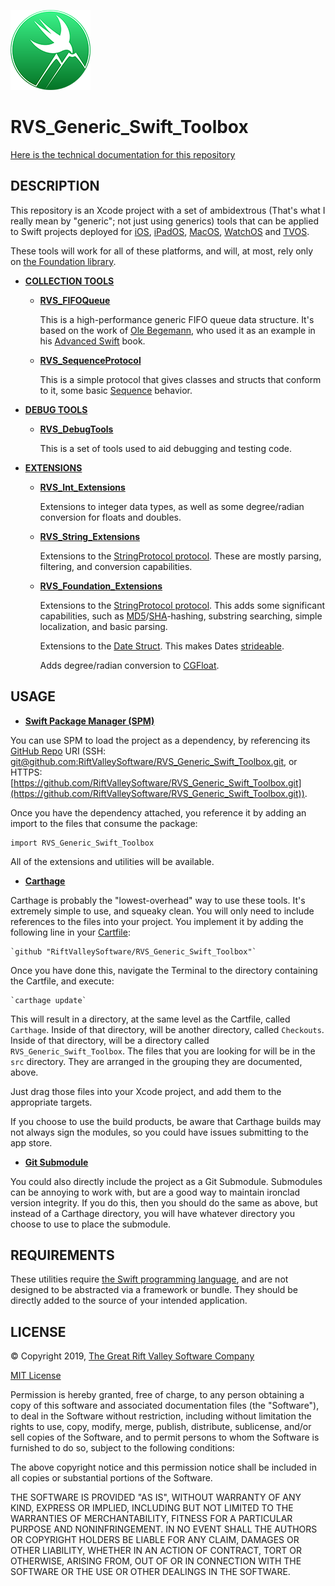 ![Icon](https://github.com/RiftValleySoftware/RVS_Generic_Swift_Toolbox/raw/master/icon.png)

RVS_Generic_Swift_Toolbox
=

[Here is the technical documentation for this repository](https://riftvalleysoftware.github.io/RVS_Generic_Swift_Toolbox/)

DESCRIPTION
-
This repository is an Xcode project with a set of ambidextrous (That's what I really mean by "generic"; not just using generics) tools that can be applied to Swift projects deployed for [iOS](https://apple.com/ios), [iPadOS](https://apple.com/ipados), [MacOS](https://apple.com/macos), [WatchOS](https://apple.com/watchos) and [TVOS](https://apple.com/tvos).

These tools will work for all of these platforms, and will, at most, rely only on [the Foundation library](https://developer.apple.com/documentation/foundation).

- [**COLLECTION TOOLS**](https://github.com/RiftValleySoftware/RVS_Generic_Swift_Toolbox/tree/master/Sources/RVS_Generic_Swift_Toolbox/Collection%20Tools)
    - [**RVS_FIFOQueue**](https://github.com/RiftValleySoftware/RVS_Generic_Swift_Toolbox/blob/master/Sources/RVS_Generic_Swift_Toolbox/Collection%20Tools/RVS_FIFOQueue.swift)

        This is a high-performance generic FIFO queue data structure. It's based on the work of [Ole Begemann](https://oleb.net), who used it as an example in his [Advanced Swift](https://oleb.net/advanced-swift/) book.
    - [**RVS_SequenceProtocol**](https://github.com/RiftValleySoftware/RVS_Generic_Swift_Toolbox/blob/master/Sources/RVS_Generic_Swift_Toolbox/Collection%20Tools/RVS_SequenceProtocol.swift)
    
        This is a simple protocol that gives classes and structs that conform to it, some basic [Sequence](https://developer.apple.com/documentation/swift/sequence) behavior.

- [**DEBUG TOOLS**](https://github.com/RiftValleySoftware/RVS_Generic_Swift_Toolbox/tree/master/Sources/RVS_Generic_Swift_Toolbox/Debug%20Tools)
    - [**RVS_DebugTools**](https://github.com/RiftValleySoftware/RVS_Generic_Swift_Toolbox/blob/master/Sources/RVS_Generic_Swift_Toolbox/Debug%20Tools/RVS_DebugTools.swift)
    
        This is a set of tools used to aid debugging and testing code.

- [**EXTENSIONS**](https://github.com/RiftValleySoftware/RVS_Generic_Swift_Toolbox/tree/master/Sources/RVS_Generic_Swift_Toolbox/Extensions)
    - [**RVS_Int_Extensions**](https://github.com/RiftValleySoftware/RVS_Generic_Swift_Toolbox/blob/master/Sources/RVS_Generic_Swift_Toolbox/Extensions/RVS_Int_Extensions.swift)
    
        Extensions to integer data types, as well as some degree/radian conversion for floats and doubles.
        
    - [**RVS_String_Extensions**](https://github.com/RiftValleySoftware/RVS_Generic_Swift_Toolbox/blob/master/Sources/RVS_Generic_Swift_Toolbox/Extensions/RVS_String_Extensions.swift)
    
        Extensions to the [StringProtocol protocol](https://developer.apple.com/documentation/swift/stringprotocol). These are mostly parsing, filtering, and conversion capabilities.
        
    - [**RVS_Foundation_Extensions**](https://github.com/RiftValleySoftware/RVS_Generic_Swift_Toolbox/blob/master/Sources/RVS_Generic_Swift_Toolbox/Extensions/RVS_Foundation_Extensions.swift)
    
        Extensions to the [StringProtocol protocol](https://developer.apple.com/documentation/swift/stringprotocol). This adds some significant capabilities, such as [MD5](https://en.wikipedia.org/wiki/MD5)/[SHA](https://en.wikipedia.org/wiki/Secure_Hash_Algorithms)-hashing, substring searching, simple localization, and basic parsing.
        
        Extensions to the [Date Struct](https://developer.apple.com/documentation/foundation/date/). This makes Dates [strideable](https://developer.apple.com/documentation/swift/strideable/).
        
        Adds degree/radian conversion to [CGFloat](https://developer.apple.com/documentation/corefoundation/cgfloat/).

USAGE
-
- [**Swift Package Manager (SPM)**](https://swift.org/package-manager/)

You can use SPM to load the project as a dependency, by referencing its [GitHub Repo](https://github.com/RiftValleySoftware/RVS_Generic_Swift_Toolbox/) URI (SSH: [git@github.com:RiftValleySoftware/RVS_Generic_Swift_Toolbox.git](git@github.com:RiftValleySoftware/RVS_Generic_Swift_Toolbox.git), or HTTPS: [https://github.com/RiftValleySoftware/RVS_Generic_Swift_Toolbox.git](https://github.com/RiftValleySoftware/RVS_Generic_Swift_Toolbox.git)).

Once you have the dependency attached, you reference it by adding an import to the files that consume the package:
    
    import RVS_Generic_Swift_Toolbox
    
All of the extensions and utilities will be available.

- [**Carthage**](https://github.com/Carthage/Carthage)

Carthage is probably the "lowest-overhead" way to use these tools. It's extremely simple to use, and squeaky clean. You will only need to include references to the files into your project.
You implement it by adding the following line in your [Cartfile](https://github.com/Carthage/Carthage/blob/master/Documentation/Artifacts.md):

    `github "RiftValleySoftware/RVS_Generic_Swift_Toolbox"`
    
Once you have done this, navigate the Terminal to the directory containing the Cartfile, and execute:
    
    `carthage update`

This will result in a directory, at the same level as the Cartfile, called `Carthage`. Inside of that directory, will be another directory, called `Checkouts`. Inside of that directory, will be a directory called `RVS_Generic_Swift_Toolbox`.
The files that you are looking for will be in the `src` directory. They are arranged in the grouping they are documented, above.

Just drag those files into your Xcode project, and add them to the appropriate targets.

If you choose to use the build products, be aware that Carthage builds may not always sign the modules, so you could have issues submitting to the app store.
    
- **[Git Submodule](https://git-scm.com/book/en/v2/Git-Tools-Submodules)**

You could also directly include the project as a Git Submodule.  Submodules can be annoying to work with, but are a good way to maintain ironclad version integrity.
If you do this, then you should do the same as above, but instead of a Carthage directory, you will have whatever directory you choose to use to place the submodule.

REQUIREMENTS
-
These utilities require [the Swift programming language](https://developer.apple.com/swift/), and are not designed to be abstracted via a framework or bundle. They should be directly added to the source of your intended application.

LICENSE
-
© Copyright 2019, [The Great Rift Valley Software Company](https://riftvalleysoftware.com)

[MIT License](https://opensource.org/licenses/MIT)

Permission is hereby granted, free of charge, to any person obtaining a copy of this software and associated documentation
files (the "Software"), to deal in the Software without restriction, including without limitation the rights to use, copy,
modify, merge, publish, distribute, sublicense, and/or sell copies of the Software, and to permit persons to whom the
Software is furnished to do so, subject to the following conditions:

The above copyright notice and this permission notice shall be included in all copies or substantial portions of the Software.

THE SOFTWARE IS PROVIDED "AS IS", WITHOUT WARRANTY OF ANY KIND, EXPRESS OR IMPLIED, INCLUDING BUT NOT LIMITED TO THE WARRANTIES
OF MERCHANTABILITY, FITNESS FOR A PARTICULAR PURPOSE AND NONINFRINGEMENT.
IN NO EVENT SHALL THE AUTHORS OR COPYRIGHT HOLDERS BE LIABLE FOR ANY CLAIM, DAMAGES OR OTHER LIABILITY, WHETHER IN AN ACTION OF
CONTRACT, TORT OR OTHERWISE, ARISING FROM, OUT OF OR IN CONNECTION WITH THE SOFTWARE OR THE USE OR OTHER DEALINGS IN THE SOFTWARE.
